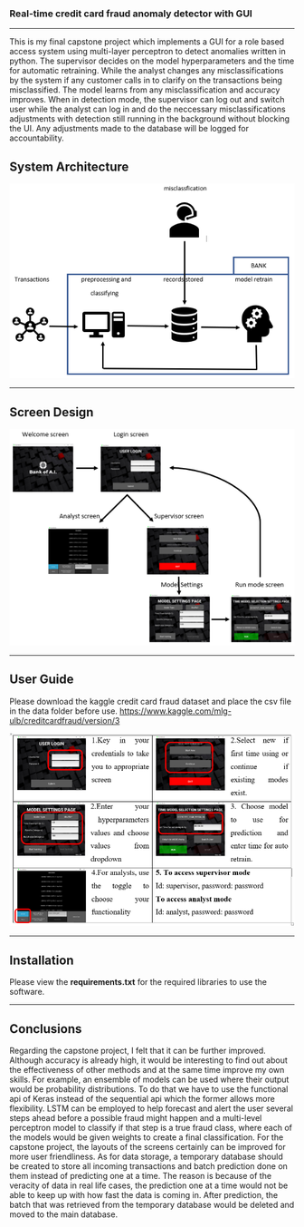 ### **Real-time credit card fraud anomaly detector with GUI**

---

This is my final capstone project which implements a GUI for a role based access system using multi-layer perceptron to detect anomalies written in python. The supervisor decides on the model hyperparameters and the time for automatic retraining. While the analyst changes any misclassifications by the system if any customer calls in to clarify on the transactions being misclassified. The model learns from any misclassification and accuracy improves. When in detection mode, the supervisor can log out and switch user while the analyst can log in and do the neccessary misclassifications adjustments with detection still running in the background without blocking the UI. Any adjustments made to the database will be logged for accountability.

## **System Architecture**

![alt text](https://github.com/alson-loo/real-time-credit-card-anomaly-detector-GUI/blob/master/images/architecture.png)


---

## **Screen Design**


![alt text](https://github.com/alson-loo/real-time-credit-card-anomaly-detector-GUI/blob/master/images/screen_design.png)

---

## **User Guide**

Please download the kaggle credit card fraud dataset and place the csv file in the data folder before use.
https://www.kaggle.com/mlg-ulb/creditcardfraud/version/3


![alt text](https://github.com/alson-loo/real-time-credit-card-anomaly-detector-GUI/blob/master/images/user_guide.png)

---

## **Installation**

Please view the **requirements.txt** for the required libraries to use the software.

---

## **Conclusions**

Regarding the capstone project, I felt that it can be further improved. Although accuracy is already high, it would be interesting to find out about the effectiveness of other methods and at the same time improve my own skills. For example, an ensemble of models can be used where their output would be probability distributions. To do that we have to use the functional api of Keras instead of the sequential api which the former allows more flexibility. LSTM can be employed to help forecast and alert the user several steps ahead before a possible fraud might happen and a multi-level perceptron model to classify if that step is a true fraud class, where each of the models would be given weights to create a final classification.  For the capstone project, the layouts of the screens certainly can be improved for more user friendliness. As for data storage, a temporary database should be created to store all incoming transactions and batch prediction done on them instead of predicting one at a time. The reason is because of the veracity of data in real life cases, the prediction one at a time would not be able to keep up with how fast the data is coming in. After prediction, the batch that was retrieved from the temporary database would be deleted and moved to the main database. 
